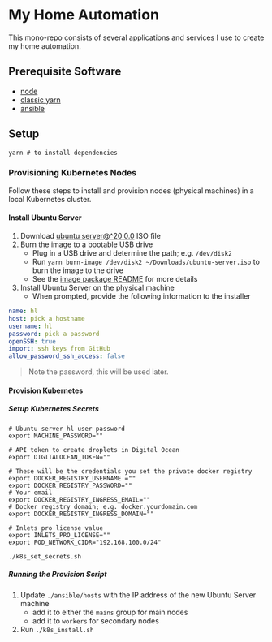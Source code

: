 # My Home Automation

This mono-repo consists of several applications and services I use to create my home automation.

## Prerequisite Software

- [node](https://nodejs.org/en/download/)
- [classic yarn](https://classic.yarnpkg.com/en/docs/install/#mac-stable)
- [ansible](https://docs.ansible.com/ansible/latest/installation_guide/intro_installation.html)

## Setup

```shell
yarn # to install dependencies
```

### Provisioning Kubernetes Nodes

Follow these steps to install and provision nodes (physical machines) in a local Kubernetes cluster.

#### Install Ubuntu Server

1. Download [ubuntu server@^20.0.0](https://releases.ubuntu.com/20.04.1/ubuntu-20.04.1-live-server-amd64.iso) ISO file
1. Burn the image to a bootable USB drive
   - Plug in a USB drive and determine the path; e.g. `/dev/disk2`
   - Run `yarn burn-image /dev/disk2 ~/Downloads/ubuntu-server.iso` to burn the image to the drive
   - See the [image package README](packages/image) for more details
1. Install Ubuntu Server on the physical machine
   - When prompted, provide the following information to the installer

```yaml
name: hl
host: pick a hostname
username: hl
password: pick a password
openSSH: true
import: ssh keys from GitHub
allow_password_ssh_access: false
```

> Note the password, this will be used later.

#### Provision Kubernetes

##### Setup Kubernetes Secrets

```shell
# Ubuntu server hl user password
export MACHINE_PASSWORD=""

# API token to create droplets in Digital Ocean
export DIGITALOCEAN_TOKEN=""

# These will be the credentials you set the private docker registry
export DOCKER_REGISTRY_USERNAME =""
export DOCKER_REGISTRY_PASSWORD=""
# Your email
export DOCKER_REGISTRY_INGRESS_EMAIL=""
# Docker registry domain; e.g. docker.yourdomain.com
export DOCKER_REGISTRY_INGRESS_DOMAIN=""

# Inlets pro license value
export INLETS_PRO_LICENSE=""
export POD_NETWORK_CIDR="192.168.100.0/24"

./k8s_set_secrets.sh
```

##### Running the Provision Script

1. Update `./ansible/hosts` with the IP address of the new Ubuntu Server machine
   - add it to either the `mains` group for main nodes
   - add it to `workers` for secondary nodes
1. Run `./k8s_install.sh`
